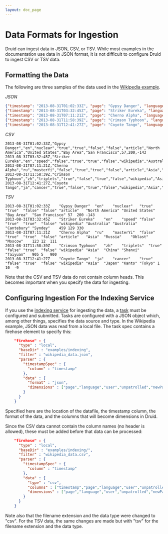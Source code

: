 ```yaml
---
layout: doc_page
---
```

Data Formats for Ingestion
==========================

Druid can ingest data in JSON, CSV, or TSV. While most examples in the documentation use data in JSON format, it is not difficult to configure Druid to ingest CSV or TSV data.

## Formatting the Data
The following are three samples of the data used in the [Wikipedia example](Tutorial:-Loading-Your-Data-Part-1.html).

_JSON_

```json
{"timestamp": "2013-08-31T01:02:33Z", "page": "Gypsy Danger", "language" : "en", "user" : "nuclear", "unpatrolled" : "true", "newPage" : "true", "robot": "false", "anonymous": "false", "namespace":"article", "continent":"North America", "country":"United States", "region":"Bay Area", "city":"San Francisco", "added": 57, "deleted": 200, "delta": -143}
{"timestamp": "2013-08-31T03:32:45Z", "page": "Striker Eureka", "language" : "en", "user" : "speed", "unpatrolled" : "false", "newPage" : "true", "robot": "true", "anonymous": "false", "namespace":"wikipedia", "continent":"Australia", "country":"Australia", "region":"Cantebury", "city":"Syndey", "added": 459, "deleted": 129, "delta": 330}
{"timestamp": "2013-08-31T07:11:21Z", "page": "Cherno Alpha", "language" : "ru", "user" : "masterYi", "unpatrolled" : "false", "newPage" : "true", "robot": "true", "anonymous": "false", "namespace":"article", "continent":"Asia", "country":"Russia", "region":"Oblast", "city":"Moscow", "added": 123, "deleted": 12, "delta": 111}
{"timestamp": "2013-08-31T11:58:39Z", "page": "Crimson Typhoon", "language" : "zh", "user" : "triplets", "unpatrolled" : "true", "newPage" : "false", "robot": "true", "anonymous": "false", "namespace":"wikipedia", "continent":"Asia", "country":"China", "region":"Shanxi", "city":"Taiyuan", "added": 905, "deleted": 5, "delta": 900}
{"timestamp": "2013-08-31T12:41:27Z", "page": "Coyote Tango", "language" : "ja", "user" : "cancer", "unpatrolled" : "true", "newPage" : "false", "robot": "true", "anonymous": "false", "namespace":"wikipedia", "continent":"Asia", "country":"Japan", "region":"Kanto", "city":"Tokyo", "added": 1, "deleted": 10, "delta": -9}
```

_CSV_

```
2013-08-31T01:02:33Z,"Gypsy Danger","en","nuclear","true","true","false","false","article","North America","United States","Bay Area","San Francisco",57,200,-143
2013-08-31T03:32:45Z,"Striker Eureka","en","speed","false","true","true","false","wikipedia","Australia","Australia","Cantebury","Syndey",459,129,330
2013-08-31T07:11:21Z,"Cherno Alpha","ru","masterYi","false","true","true","false","article","Asia","Russia","Oblast","Moscow",123,12,111
2013-08-31T11:58:39Z,"Crimson Typhoon","zh","triplets","true","false","true","false","wikipedia","Asia","China","Shanxi","Taiyuan",905,5,900
2013-08-31T12:41:27Z,"Coyote Tango","ja","cancer","true","false","true","false","wikipedia","Asia","Japan","Kanto","Tokyo",1,10,-9
```

_TSV_

```
2013-08-31T01:02:33Z	"Gypsy Danger"	"en"	"nuclear"	"true"	"true"	"false"	"false"	"article"	"North America"	"United States"	"Bay Area"	"San Francisco"	57	200	-143
2013-08-31T03:32:45Z	"Striker Eureka"	"en"	"speed"	"false"	"true"	"true"	"false"	"wikipedia"	"Australia"	"Australia"	"Cantebury"	"Syndey"	459	129	330
2013-08-31T07:11:21Z	"Cherno Alpha"	"ru"	"masterYi"	"false"	"true"	"true"	"false"	"article"	"Asia"	"Russia"	"Oblast"	"Moscow"	123	12	111
2013-08-31T11:58:39Z	"Crimson Typhoon"	"zh"	"triplets"	"true"	"false"	"true"	"false"	"wikipedia"	"Asia"	"China"	"Shanxi"	"Taiyuan"	905	5	900
2013-08-31T12:41:27Z	"Coyote Tango"	"ja"	"cancer"	"true"	"false"	"true"	"false"	"wikipedia"	"Asia"	"Japan"	"Kanto"	"Tokyo"	1	10	-9
```

Note that the CSV and TSV data do not contain column heads. This becomes important when you specify the data for ingesting.

## Configuring Ingestion For the Indexing Service
If you use the [indexing service](Indexing-Service.html) for ingesting the data, a [task](Tasks.html) must be configured and submitted. Tasks are configured with a JSON object which, among other things, specifies the data source and type. In the Wikipedia example, JSON data was read from a local file. The task spec contains a firehose element to specify this:

```json
    "firehose" : {
      "type" : "local",
      "baseDir" : "examples/indexing",
      "filter" : "wikipedia_data.json",
      "parser" : {
        "timestampSpec" : {
          "column" : "timestamp"
        },
        "data" : {
          "format" : "json",
          "dimensions" : ["page","language","user","unpatrolled","newPage","robot","anonymous","namespace","continent","country","region","city"]
        }
      }
    }
```

Specified here are the location of the datafile, the timestamp column, the format of the data, and the columns that will become dimensions in Druid.

Since the CSV data cannot contain the column names (no header is allowed), these must be added before that data can be processed:

```json
    "firehose" : {
      "type" : "local",
      "baseDir" : "examples/indexing/",
      "filter" : "wikipedia_data.csv",
      "parser" : {
        "timestampSpec" : {
          "column" : "timestamp"
        },
        "data" : {
          "type" : "csv",
          "columns" : ["timestamp","page","language","user","unpatrolled","newPage","robot","anonymous","namespace","continent","country","region","city"],
          "dimensions" : ["page","language","user","unpatrolled","newPage","robot","anonymous","namespace","continent","country","region","city"]
        }
      }
    }
```

Note also that the filename extension and the data type were changed to "csv". For the TSV data, the same changes are made but with "tsv" for the filename extension and the data type.

